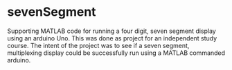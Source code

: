 # sevenSegment
Supporting MATLAB code for running a four digit, seven segment display using an arduino Uno.
This was done as project for an independent study course. The intent of the project was to see if a seven segment, multiplexing display could be successfully run using a MATLAB commanded arduino.

